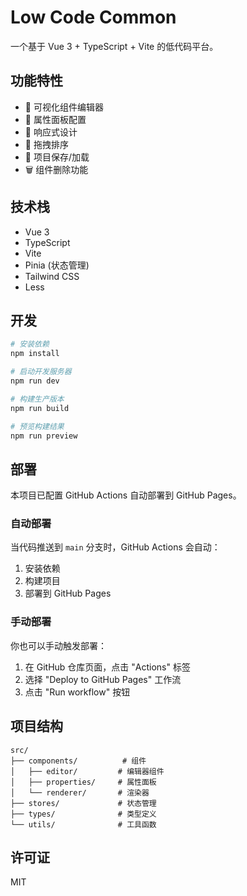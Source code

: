 # Low Code Common

一个基于 Vue 3 + TypeScript + Vite 的低代码平台。

## 功能特性

- 🎨 可视化组件编辑器
- 🔧 属性面板配置
- 📱 响应式设计
- 🎯 拖拽排序
- 💾 项目保存/加载
- 🗑️ 组件删除功能

## 技术栈

- Vue 3
- TypeScript
- Vite
- Pinia (状态管理)
- Tailwind CSS
- Less

## 开发

```bash
# 安装依赖
npm install

# 启动开发服务器
npm run dev

# 构建生产版本
npm run build

# 预览构建结果
npm run preview
```

## 部署

本项目已配置 GitHub Actions 自动部署到 GitHub Pages。

### 自动部署

当代码推送到 `main` 分支时，GitHub Actions 会自动：

1. 安装依赖
2. 构建项目
3. 部署到 GitHub Pages

### 手动部署

你也可以手动触发部署：

1. 在 GitHub 仓库页面，点击 "Actions" 标签
2. 选择 "Deploy to GitHub Pages" 工作流
3. 点击 "Run workflow" 按钮

## 项目结构

```
src/
├── components/          # 组件
│   ├── editor/         # 编辑器组件
│   ├── properties/     # 属性面板
│   └── renderer/       # 渲染器
├── stores/             # 状态管理
├── types/              # 类型定义
└── utils/              # 工具函数
```

## 许可证

MIT
